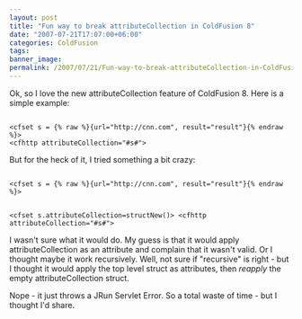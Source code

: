 ```yaml
---
layout: post
title: "Fun way to break attributeCollection in ColdFusion 8"
date: "2007-07-21T17:07:00+06:00"
categories: ColdFusion 
tags: 
banner_image: 
permalink: /2007/07/21/Fun-way-to-break-attributeCollection-in-ColdFusion-8
---
```


Ok, so I love the new attributeCollection feature of ColdFusion 8. Here is a simple example:

<code>
&lt;cfset s = {% raw %}{url="http://cnn.com", result="result"}{% endraw %}&gt;
&lt;cfhttp attributeCollection="#s#"&gt;
</code>

But for the heck of it, I tried something a bit crazy:

<code>
&lt;cfset s = {% raw %}{url="http://cnn.com", result="result"}{% endraw %}&gt;

&lt;cfset s.attributeCollection=structNew()&gt;
&lt;cfhttp attributeCollection="#s#"&gt;
</code>

I wasn't sure what it would do. My guess is that it would apply attributeCollection as an attribute and complain that it wasn't valid. Or I thought maybe it work recursively. Well, not sure if "recursive" is right - but I thought it would apply the top level struct as attributes, then <i>reapply</i> the empty attributeCollection struct. 

Nope - it just throws a JRun Servlet Error. So a total waste of time - but I thought I'd share.